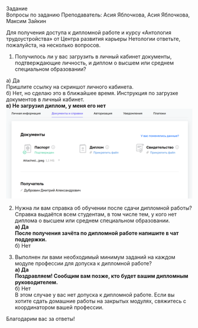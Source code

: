 Задание\
Вопросы по заданию
Преподаватель: Асия Яблочкова, Асия Яблочкова, Максим Зайкин

Для получения доступа к дипломной работе и курсу «Антология трудоустройства» от Центра развития карьеры Нетологии ответьте, пожалуйста, на несколько вопросов.

1. Получилось ли у вас загрузить в личный кабинет документы, подтверждающие личность, и диплом о высшем или среднем специальном образовании?

а) Да\
Пришлите ссылку на скриншот личного кабинета.\
б) Нет, но сделаю это в ближайшее время. Инструкция по загрузке документов в личный кабинет.\
**в) Не загрузил диплом, у меня его нет**
![img.png](img%2Fimg.png)

2. Нужна ли вам справка об обучении после сдачи дипломной работы? Справка выдаётся всем студентам, в том числе тем, у кого нет диплома о высшем или среднем специальном образовании.\
   **а) Да**\
   **После получения зачёта по дипломной работе напишите в чат поддержки.**\
   б) Нет

3. Выполнен ли вами необходимый минимум заданий на каждом модуле профессии для допуска к дипломной работе?\
   **а) Да**\
   **Поздравляем! Сообщим вам позже, кто будет вашим дипломным руководителем.**\
   б) Нет\
   В этом случае у вас нет допуска к дипломной работе. Если вы хотите сдать домашние работы на закрытых модулях, свяжитесь с координатором вашей профессии.

Благодарим вас за ответы!
